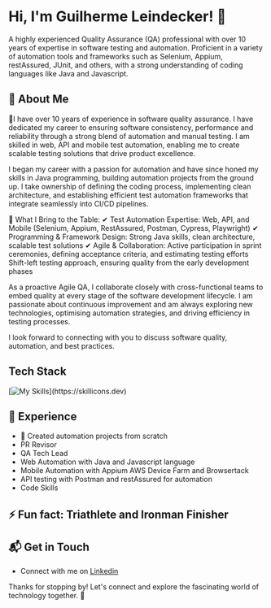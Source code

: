 # Hi, I'm Guilherme Leindecker! 👋

A highly experienced Quality Assurance (QA) professional with over 10 years of expertise in software testing and automation. Proficient in a variety of automation tools and frameworks such as Selenium, Appium, restAssured, JUnit, and others, with a strong understanding of coding languages like Java and Javascript.

## 🚀 About Me

🔭I have over 10 years of experience in software quality assurance. I have dedicated my career to ensuring software consistency, performance and reliability through a strong blend of automation and manual testing. I am skilled in web, API and mobile test automation, enabling me to create scalable testing solutions that drive product excellence.

I began my career with a passion for automation and have since honed my skills in Java programming, building automation projects from the ground up. I take ownership of defining the coding process, implementing clean architecture, and establishing efficient test automation frameworks that integrate seamlessly into CI/CD pipelines.

🚀 What I Bring to the Table:
✔ Test Automation Expertise: Web, API, and Mobile (Selenium, Appium, RestAssured, Postman, Cypress, Playwright)
✔ Programming & Framework Design: Strong Java skills, clean architecture, scalable test solutions
✔ Agile & Collaboration: Active participation in sprint ceremonies, defining acceptance criteria, and estimating testing efforts Shift-left testing approach, ensuring quality from the early development phases

As a proactive Agile QA, I collaborate closely with cross-functional teams to embed quality at every stage of the software development lifecycle. I am passionate about continuous improvement and am always exploring new technologies, optimising automation strategies, and driving efficiency in testing processes.

I look forward to connecting with you to discuss software quality, automation, and best practices.

## Tech Stack
[![My Skills](https://skillicons.dev/icons?i=js,java,selenium,aws,azure,docker,gherkin,github,git,mongodb,npm,postman,py,rabbitmq,)](https://skillicons.dev)

## 🌱 Experience

- 🚀 Created automation projects from scratch
- PR Revisor
- QA Tech Lead
- Web Automation with Java and Javascript language
- Mobile Automation with Appium AWS Device Farm and Browsertack
- API testing with Postman and restAssured for automation
- Code Skills

## ⚡ Fun fact: Triathlete and Ironman Finisher 

## 📬 Get in Touch

- Connect with me on [Linkedin](https://www.linkedin.com/in/guilherme-leindecker/)

Thanks for stopping by! Let's connect and explore the fascinating world of technology together. 🚀



<!--

Here are some ideas to get you started:

- 🔭 I’m currently working on ...
- 🌱 I’m currently learning ...
- 👯 I’m looking to collaborate on ...
- 🤔 I’m looking for help with ...
- 💬 Ask me about ...
- 📫 How to reach me: ...
- 😄 Pronouns: ...
- ⚡ Fun fact: ...
-->
